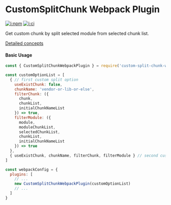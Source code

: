 # CustomSplitChunk Webpack Plugin

[![i:npm]][l:npm]
[![i:ci]][l:ci]

Get custom chunk by split selected module from selected chunk list.

[Detailed concepts](./CONCEPT.md)

#### Basic Usage 

```js
const { CustomSplitChunkWebpackPlugin } = require('custom-split-chunk-webpack-plugin')

const customOptionList = [
  { // first custom split option
    useExistChunk: false,
    chunkName: 'vendor-or-lib-or-else',
    filterChunk: ({
      chunk,
      chunkList,
      initialChunkNameList
    }) => true,
    filterModule: ({
      module,
      moduleChunkList,
      selectedChunkList,
      chunkList,
      initialChunkNameList
    }) => true
  },
  { useExistChunk, chunkName, filterChunk, filterModule } // second custom split option
]

const webpackConfig = {
  plugins: [
    // ...
    new CustomSplitChunkWebpackPlugin(customOptionList)
    // ...
  ]
}
```

[i:npm]: https://img.shields.io/npm/v/custom-split-chunk-webpack-plugin.svg
[l:npm]: https://www.npmjs.com/package/custom-split-chunk-webpack-plugin
[i:ci]: https://travis-ci.org/mockingbot/custom-split-chunk-webpack-plugin.svg?branch=master
[l:ci]: https://travis-ci.org/mockingbot/custom-split-chunk-webpack-plugin
